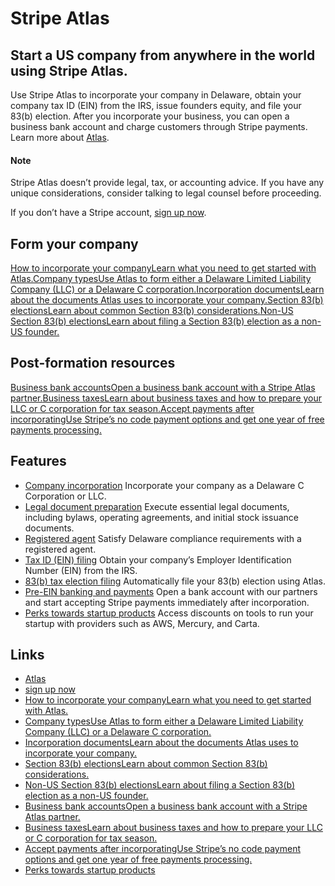 # Stripe Atlas

## Start a US company from anywhere in the world using Stripe Atlas.

Use Stripe Atlas to incorporate your company in Delaware, obtain your company
tax ID (EIN) from the IRS, issue founders equity, and file your 83(b) election.
After you incorporate your business, you can open a business bank account and
charge customers through Stripe payments. Learn more about
[Atlas](https://docs.stripe.com/atlas#features).

#### Note

Stripe Atlas doesn’t provide legal, tax, or accounting advice. If you have any
unique considerations, consider talking to legal counsel before proceeding.

If you don’t have a Stripe account, [sign up
now](https://dashboard.stripe.com/register/payment_links).

## Form your company

[How to incorporate your companyLearn what you need to get started with
Atlas.](https://docs.stripe.com/atlas/signup)[Company typesUse Atlas to form
either a Delaware Limited Liability Company (LLC) or a Delaware C
corporation.](https://docs.stripe.com/atlas/company-types)[Incorporation
documentsLearn about the documents Atlas uses to incorporate your
company.](https://docs.stripe.com/atlas/incorporation-documents)[Section 83(b)
electionsLearn about common Section 83(b)
considerations.](https://docs.stripe.com/atlas/83b-election)[Non-US Section
83(b) electionsLearn about filing a Section 83(b) election as a non-US
founder.](https://docs.stripe.com/atlas/83b-elections-non-us-founders)
## Post-formation resources

[Business bank accountsOpen a business bank account with a Stripe Atlas
partner.](https://docs.stripe.com/atlas/payments-business-bank)[Business
taxesLearn about business taxes and how to prepare your LLC or C corporation for
tax season.](https://docs.stripe.com/atlas/business-taxes)[Accept payments after
incorporatingUse Stripe’s no code payment options and get one year of free
payments processing.](https://docs.stripe.com/atlas/accept-payments)
## Features

- [Company incorporation](https://docs.stripe.com/atlas/company-types)
Incorporate your company as a Delaware C Corporation or LLC.
- [Legal document
preparation](https://docs.stripe.com/atlas/incorporation-documents) Execute
essential legal documents, including bylaws, operating agreements, and initial
stock issuance documents.
- [Registered agent](https://docs.stripe.com/atlas/signup) Satisfy Delaware
compliance requirements with a registered agent.
- [Tax ID (EIN) filing](https://docs.stripe.com/atlas/business-taxes) Obtain
your company’s Employer Identification Number (EIN) from the IRS.
- [83(b) tax election filing](https://docs.stripe.com/atlas/83b-election)
Automatically file your 83(b) election using Atlas.
- [Pre-EIN banking and
payments](https://docs.stripe.com/atlas/payments-business-bank) Open a bank
account with our partners and start accepting Stripe payments immediately after
incorporation.
- [Perks towards startup
products](https://support.stripe.com/questions/stripe-atlas-perks-partners)
Access discounts on tools to run your startup with providers such as AWS,
Mercury, and Carta.

## Links

- [Atlas](https://docs.stripe.com/atlas#features)
- [sign up now](https://dashboard.stripe.com/register/payment_links)
- [How to incorporate your companyLearn what you need to get started with
Atlas.](https://docs.stripe.com/atlas/signup)
- [Company typesUse Atlas to form either a Delaware Limited Liability Company
(LLC) or a Delaware C corporation.](https://docs.stripe.com/atlas/company-types)
- [Incorporation documentsLearn about the documents Atlas uses to incorporate
your company.](https://docs.stripe.com/atlas/incorporation-documents)
- [Section 83(b) electionsLearn about common Section 83(b)
considerations.](https://docs.stripe.com/atlas/83b-election)
- [Non-US Section 83(b) electionsLearn about filing a Section 83(b) election as
a non-US founder.](https://docs.stripe.com/atlas/83b-elections-non-us-founders)
- [Business bank accountsOpen a business bank account with a Stripe Atlas
partner.](https://docs.stripe.com/atlas/payments-business-bank)
- [Business taxesLearn about business taxes and how to prepare your LLC or C
corporation for tax season.](https://docs.stripe.com/atlas/business-taxes)
- [Accept payments after incorporatingUse Stripe’s no code payment options and
get one year of free payments
processing.](https://docs.stripe.com/atlas/accept-payments)
- [Perks towards startup
products](https://support.stripe.com/questions/stripe-atlas-perks-partners)